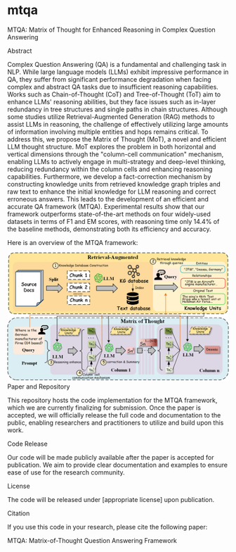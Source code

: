 # mtqa
MTQA: Matrix of Thought for Enhanced Reasoning in Complex Question Answering


 Abstract

Complex Question Answering (QA) is a fundamental and challenging task in NLP. While large language models (LLMs) exhibit impressive performance in QA, they suffer from significant performance degradation when facing complex and abstract QA tasks due to insufficient reasoning capabilities. Works such as Chain-of-Thought (CoT) and Tree-of-Thought (ToT) aim to enhance LLMs' reasoning abilities, but they face issues such as in-layer redundancy in tree structures and single paths in chain structures. Although some studies utilize Retrieval-Augmented Generation (RAG) methods to assist LLMs in reasoning, the challenge of effectively utilizing large amounts of information involving multiple entities and hops remains critical. To address this, we propose the Matrix of Thought (MoT), a novel and efficient LLM thought structure. MoT explores the problem in both horizontal and vertical dimensions through the "column-cell communication" mechanism, enabling LLMs to actively engage in multi-strategy and deep-level thinking, reducing redundancy within the column cells and enhancing reasoning capabilities. Furthermore, we develop a fact-correction mechanism by constructing knowledge units from retrieved knowledge graph triples and raw text to enhance the initial knowledge for LLM reasoning and correct erroneous answers. This leads to the development of an efficient and accurate QA framework (MTQA). Experimental results show that our framework outperforms state-of-the-art methods on four widely-used datasets in terms of F1 and EM scores, with reasoning time only 14.4\% of the baseline methods, demonstrating both its efficiency and accuracy. 

Here is an overview of the MTQA framework:

![MTQA Framework](images/MTQA.png)
Paper and Repository

This repository hosts the code implementation for the MTQA framework, which we are currently finalizing for submission. Once the paper is accepted, we will officially release the full code and documentation to the public, enabling researchers and practitioners to utilize and build upon this work.

Code Release

Our code will be made publicly available after the paper is accepted for publication. We aim to provide clear documentation and examples to ensure ease of use for the research community.

License

The code will be released under [appropriate license] upon publication.

Citation

If you use this code in your research, please cite the following paper:

MTQA: Matrix-of-Thought Question Answering Framework
